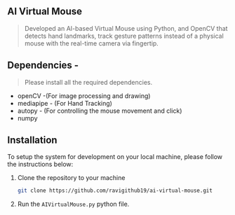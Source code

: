 ## AI Virtual Mouse

> Developed an AI-based Virtual Mouse using Python, and OpenCV that detects hand landmarks, track gesture patterns instead of a physical mouse with the real-time camera via fingertip.

## Dependencies  -
> Please install all the required dependencies.
* openCV -(For image processing and drawing)
* mediapipe - (For Hand Tracking)
* autopy - (For controlling the mouse movement and click)
* numpy

## Installation

To setup the system for development on your local machine, please follow the instructions below:

1. Clone the repository to your machine

   ```bash
   git clone https://github.com/ravigithub19/ai-virtual-mouse.git
   ```

2. Run the ```AIVirtualMouse.py``` python file.
   

